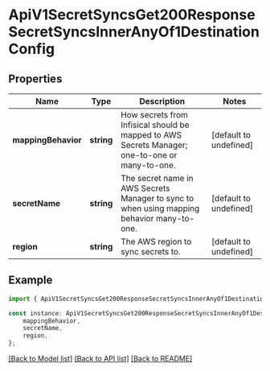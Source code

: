 # ApiV1SecretSyncsGet200ResponseSecretSyncsInnerAnyOf1DestinationConfig


## Properties

Name | Type | Description | Notes
------------ | ------------- | ------------- | -------------
**mappingBehavior** | **string** | How secrets from Infisical should be mapped to AWS Secrets Manager; one-to-one or many-to-one. | [default to undefined]
**secretName** | **string** | The secret name in AWS Secrets Manager to sync to when using mapping behavior many-to-one. | [default to undefined]
**region** | **string** | The AWS region to sync secrets to. | [default to undefined]

## Example

```typescript
import { ApiV1SecretSyncsGet200ResponseSecretSyncsInnerAnyOf1DestinationConfig } from './api';

const instance: ApiV1SecretSyncsGet200ResponseSecretSyncsInnerAnyOf1DestinationConfig = {
    mappingBehavior,
    secretName,
    region,
};
```

[[Back to Model list]](../README.md#documentation-for-models) [[Back to API list]](../README.md#documentation-for-api-endpoints) [[Back to README]](../README.md)
